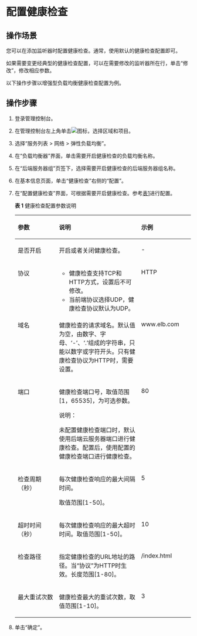 # 配置健康检查<a name="zh-cn_topic_0162227063"></a>

## 操作场景<a name="section1121010331536"></a>

您可以在添加监听器时配置健康检查。通常，使用默认的健康检查配置即可。

如果需要变更经典型的健康检查配置，可以在需要修改的监听器所在行，单击“修改”，修改相应参数。

以下操作步骤以增强型负载均衡健康检查配置为例。

## 操作步骤<a name="section126005588310"></a>

1.  登录管理控制台。
2.  在管理控制台左上角单击![](figures/zh-cn_image_0164706646.png)图标，选择区域和项目。
3.  选择“服务列表 \> 网络 \> 弹性负载均衡”。
4.  在“负载均衡器”界面，单击需要开启健康检查的负载均衡名称。
5.  在“后端服务器组”页签下，选择需要开启健康检查的后端服务器组名称。
6.  在基本信息页面，单击“健康检查”右侧的“配置”。
7.  在“配置健康检查”界面，可根据需要开启健康检查。参考[表1](#table124201898534)进行配置。

    **表 1**  健康检查配置参数说明

    <a name="table124201898534"></a>
    <table><thead align="left"><tr id="row1641417985317"><th class="cellrowborder" valign="top" width="23.419999999999998%" id="mcps1.2.4.1.1"><p id="p1741415965319"><a name="p1741415965319"></a><a name="p1741415965319"></a>参数</p>
    </th>
    <th class="cellrowborder" valign="top" width="46.72%" id="mcps1.2.4.1.2"><p id="p134141496538"><a name="p134141496538"></a><a name="p134141496538"></a>说明</p>
    </th>
    <th class="cellrowborder" valign="top" width="29.86%" id="mcps1.2.4.1.3"><p id="p114141794530"><a name="p114141794530"></a><a name="p114141794530"></a>示例</p>
    </th>
    </tr>
    </thead>
    <tbody><tr id="row1941509125312"><td class="cellrowborder" valign="top" width="23.419999999999998%" headers="mcps1.2.4.1.1 "><p id="p174155905311"><a name="p174155905311"></a><a name="p174155905311"></a>是否开启</p>
    </td>
    <td class="cellrowborder" valign="top" width="46.72%" headers="mcps1.2.4.1.2 "><p id="p15415195533"><a name="p15415195533"></a><a name="p15415195533"></a>开启或者关闭健康检查。</p>
    </td>
    <td class="cellrowborder" valign="top" width="29.86%" headers="mcps1.2.4.1.3 "><p id="p541519155318"><a name="p541519155318"></a><a name="p541519155318"></a>-</p>
    </td>
    </tr>
    <tr id="row44158910530"><td class="cellrowborder" valign="top" width="23.419999999999998%" headers="mcps1.2.4.1.1 "><p id="p184153920531"><a name="p184153920531"></a><a name="p184153920531"></a>协议</p>
    </td>
    <td class="cellrowborder" valign="top" width="46.72%" headers="mcps1.2.4.1.2 "><a name="ul1941518935311"></a><a name="ul1941518935311"></a><ul id="ul1941518935311"><li>健康检查支持TCP和HTTP方式，设置后不可修改。</li><li>当前端协议选择UDP，健康检查协议默认为UDP。</li></ul>
    </td>
    <td class="cellrowborder" valign="top" width="29.86%" headers="mcps1.2.4.1.3 "><p id="p741518914531"><a name="p741518914531"></a><a name="p741518914531"></a>HTTP</p>
    </td>
    </tr>
    <tr id="row74169955315"><td class="cellrowborder" valign="top" width="23.419999999999998%" headers="mcps1.2.4.1.1 "><p id="p8415159185317"><a name="p8415159185317"></a><a name="p8415159185317"></a>域名</p>
    </td>
    <td class="cellrowborder" valign="top" width="46.72%" headers="mcps1.2.4.1.2 "><p id="p0415109125316"><a name="p0415109125316"></a><a name="p0415109125316"></a>健康检查的请求域名。默认值为空，由数字、字母、‘-’、‘.’组成的字符串，只能以数字或字符开头。只有健康检查协议为HTTP时，需要设置。</p>
    </td>
    <td class="cellrowborder" valign="top" width="29.86%" headers="mcps1.2.4.1.3 "><p id="p941614910531"><a name="p941614910531"></a><a name="p941614910531"></a>www.elb.com</p>
    </td>
    </tr>
    <tr id="row941639115316"><td class="cellrowborder" valign="top" width="23.419999999999998%" headers="mcps1.2.4.1.1 "><p id="p154163918539"><a name="p154163918539"></a><a name="p154163918539"></a>端口</p>
    </td>
    <td class="cellrowborder" valign="top" width="46.72%" headers="mcps1.2.4.1.2 "><p id="p1941659135311"><a name="p1941659135311"></a><a name="p1941659135311"></a>健康检查端口号，取值范围[1，65535]，为可选参数。</p>
    <div class="note" id="note1641616913534"><a name="note1641616913534"></a><a name="note1641616913534"></a><span class="notetitle"> 说明： </span><div class="notebody"><p id="p14416492538"><a name="p14416492538"></a><a name="p14416492538"></a>未配置健康检查端口时，默认使用后端云服务器端口进行健康检查。配置后，使用配置的健康检查端口进行健康检查。</p>
    </div></div>
    </td>
    <td class="cellrowborder" valign="top" width="29.86%" headers="mcps1.2.4.1.3 "><p id="p114161199530"><a name="p114161199530"></a><a name="p114161199530"></a>80</p>
    </td>
    </tr>
    <tr id="row641711935319"><td class="cellrowborder" valign="top" width="23.419999999999998%" headers="mcps1.2.4.1.1 "><p id="p184163913537"><a name="p184163913537"></a><a name="p184163913537"></a>检查周期（秒）</p>
    </td>
    <td class="cellrowborder" valign="top" width="46.72%" headers="mcps1.2.4.1.2 "><p id="p1941614985312"><a name="p1941614985312"></a><a name="p1941614985312"></a>每次健康检查响应的最大间隔时间。</p>
    <p id="p54161797531"><a name="p54161797531"></a><a name="p54161797531"></a>取值范围[1-50]。</p>
    </td>
    <td class="cellrowborder" valign="top" width="29.86%" headers="mcps1.2.4.1.3 "><p id="p1417209155312"><a name="p1417209155312"></a><a name="p1417209155312"></a>5</p>
    </td>
    </tr>
    <tr id="row541759195312"><td class="cellrowborder" valign="top" width="23.419999999999998%" headers="mcps1.2.4.1.1 "><p id="p9417179185316"><a name="p9417179185316"></a><a name="p9417179185316"></a>超时时间（秒）</p>
    </td>
    <td class="cellrowborder" valign="top" width="46.72%" headers="mcps1.2.4.1.2 "><p id="p7417149135320"><a name="p7417149135320"></a><a name="p7417149135320"></a>每次健康检查响应的最大超时时间。取值范围[1-50]。</p>
    </td>
    <td class="cellrowborder" valign="top" width="29.86%" headers="mcps1.2.4.1.3 "><p id="p194173975319"><a name="p194173975319"></a><a name="p194173975319"></a>10</p>
    </td>
    </tr>
    <tr id="row541714916532"><td class="cellrowborder" valign="top" width="23.419999999999998%" headers="mcps1.2.4.1.1 "><p id="p15417394539"><a name="p15417394539"></a><a name="p15417394539"></a>检查路径</p>
    </td>
    <td class="cellrowborder" valign="top" width="46.72%" headers="mcps1.2.4.1.2 "><p id="p1741712913533"><a name="p1741712913533"></a><a name="p1741712913533"></a>指定健康检查的URL地址的路径。当“协议”为HTTP时生效。长度范围[1-80]。</p>
    </td>
    <td class="cellrowborder" valign="top" width="29.86%" headers="mcps1.2.4.1.3 "><p id="p4417119195313"><a name="p4417119195313"></a><a name="p4417119195313"></a>/index.html</p>
    </td>
    </tr>
    <tr id="row1941749175315"><td class="cellrowborder" valign="top" width="23.419999999999998%" headers="mcps1.2.4.1.1 "><p id="p64172912539"><a name="p64172912539"></a><a name="p64172912539"></a>最大重试次数</p>
    </td>
    <td class="cellrowborder" valign="top" width="46.72%" headers="mcps1.2.4.1.2 "><p id="p2041799135312"><a name="p2041799135312"></a><a name="p2041799135312"></a>健康检查最大的重试次数，取值范围[1-10]。</p>
    </td>
    <td class="cellrowborder" valign="top" width="29.86%" headers="mcps1.2.4.1.3 "><p id="p44171975318"><a name="p44171975318"></a><a name="p44171975318"></a>3</p>
    </td>
    </tr>
    </tbody>
    </table>

8.  单击“确定”。

